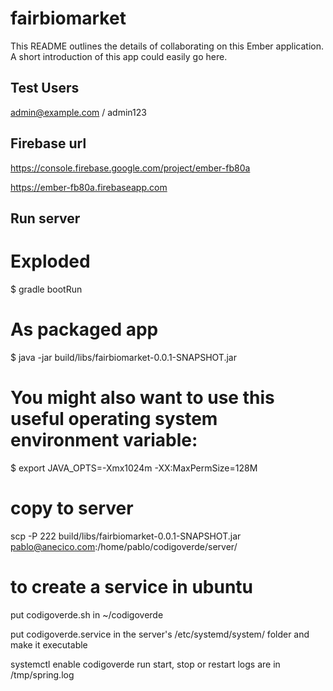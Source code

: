 # fairbiomarket

This README outlines the details of collaborating on this Ember application.
A short introduction of this app could easily go here.


## Test Users
admin@example.com / admin123

## Firebase url
https://console.firebase.google.com/project/ember-fb80a

https://ember-fb80a.firebaseapp.com

## Run server
# Exploded
$ gradle bootRun

# As packaged app
$ java -jar build/libs/fairbiomarket-0.0.1-SNAPSHOT.jar

# You might also want to use this useful operating system environment variable:
$ export JAVA_OPTS=-Xmx1024m -XX:MaxPermSize=128M




# copy to server
scp -P 222 build/libs/fairbiomarket-0.0.1-SNAPSHOT.jar pablo@anecico.com:/home/pablo/codigoverde/server/

# to create a service in ubuntu
put codigoverde.sh in  ~/codigoverde
 
put codigoverde.service in the server's /etc/systemd/system/ folder and make it executable

systemctl enable codigoverde
run start, stop or restart
logs are in /tmp/spring.log
 
